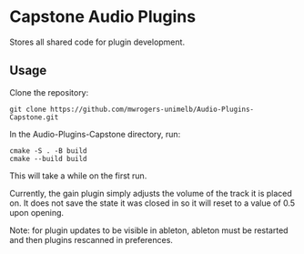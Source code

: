 # Capstone Audio Plugins

Stores all shared code for plugin development.

## Usage

Clone the repository:

    git clone https://github.com/mwrogers-unimelb/Audio-Plugins-Capstone.git

In the Audio-Plugins-Capstone directory, run:

    cmake -S . -B build
    cmake --build build

This will take a while on the first run.

Currently, the gain plugin simply adjusts the volume of the track it is placed on. It does not save the state it was closed in so it will reset to a value of 0.5 upon opening.

Note: for plugin updates to be visible in ableton, ableton must be restarted and then plugins rescanned in preferences.